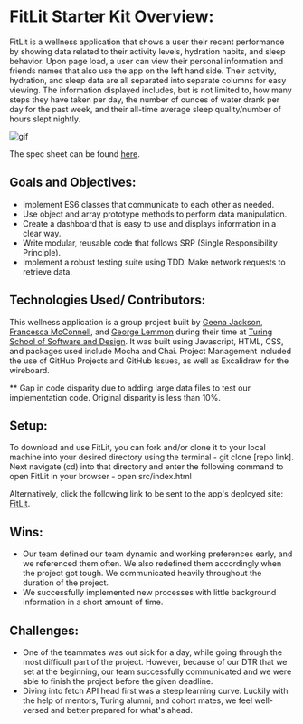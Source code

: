 # FitLit Starter Kit Overview:

FitLit is a wellness application that shows a user their recent performance by showing data related to their activity levels, hydration habits, and sleep behavior. Upon page load, a user can view their personal information and friends names that also use the app on the left hand side. Their activity, hydration, and sleep data are all separated into separate columns for easy viewing. The information displayed includes, but is not limited to, how many steps they have taken per day, the number of ounces of water drank per day for the past week, and their all-time average sleep quality/number of hours slept nightly.

![gif](https://user-images.githubusercontent.com/88151743/153728601-80e996d1-0ea9-4c6b-aff7-2179e2c1bdd5.gif)

The spec sheet can be found [here](http://frontend.turing.io/projects/fitlit.html).

## Goals and Objectives:

- Implement ES6 classes that communicate to each other as needed.
- Use object and array prototype methods to perform data manipulation.
- Create a dashboard that is easy to use and displays information in a clear way.
- Write modular, reusable code that follows SRP (Single Responsibility Principle).
- Implement a robust testing suite using TDD.
Make network requests to retrieve data.

## Technologies Used/ Contributors:

This wellness application is a group project built by [Geena Jackson](https://github.com/gjax78), [Francesca McConnell](https://github.com/mcfrann), and [George Lemmon](https://github.com/galemmon) during their time at [Turing School of Software and Design](https://turing.edu/). It was built using Javascript, HTML, CSS, and packages used include Mocha and Chai. Project Management included the use of GitHub Projects and GitHub Issues, as well as Excalidraw for the wireboard.

** Gap in code disparity due to adding large data files to test our implementation code. Original disparity is less than 10%. 

## Setup:

To download and use FitLit, you can fork and/or clone it to your local machine into your desired directory using the terminal - git clone [repo link]. Next navigate (cd) into that directory and enter the following command to open FitLit in your browser - open src/index.html

Alternatively, click the following link to be sent to the app's deployed site: [FitLit]().

## Wins:

- Our team defined our team dynamic and working preferences early, and we referenced them often. We also redefined them accordingly when the project got tough.  We communicated heavily throughout the duration of the project.
- We successfully implemented new processes with little background information in a short amount of time.

## Challenges:
- One of the teammates was out sick for a day, while going through the most difficult part of the project. However, because of our DTR that we set at the beginning, our team successfully communicated and we were able to finish the project before the given deadline.
- Diving into fetch API head first was a steep learning curve. Luckily with the help of mentors, Turing alumni, and cohort mates, we feel well-versed and better prepared for what's ahead.
